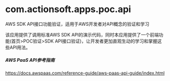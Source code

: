 # com.actionsoft.apps.poc.api
AWS SDK API接口功能验证，适用于AWS开发者对API概念的验证和学习

该应用提供了调用标准AWS SDK API的演示代码，同时本应用提供了一个前端功能(首页>POC验证>SDK API接口验证)，让开发者更加直观生动的学习和掌握这些API用法。 


##### AWS PaaS API参考指南

https://docs.awspaas.com/reference-guide/aws-paas-api-guide/index.html

